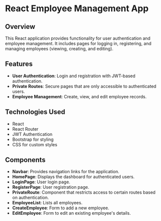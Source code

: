 # React Employee Management App

## Overview

This React application provides functionality for user authentication and employee management. It includes pages for logging in, registering, and managing employees (viewing, creating, and editing).

## Features

- **User Authentication**: Login and registration with JWT-based authentication.
- **Private Routes**: Secure pages that are only accessible to authenticated users.
- **Employee Management**: Create, view, and edit employee records.

## Technologies Used

- React
- React Router
- JWT Authentication
- Bootstrap for styling
- CSS for custom styles

## Components

- **Navbar**: Provides navigation links for the application.
- **HomePage**: Displays the dashboard for authenticated users.
- **LoginPage**: User login page.
- **RegisterPage**: User registration page.
- **PrivateRoute**: Component that restricts access to certain routes based on authentication.
- **EmployeeList**: Lists all employees.
- **CreateEmployee**: Form to add a new employee.
- **EditEmployee**: Form to edit an existing employee's details.
